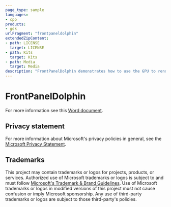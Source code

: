 ```yaml
---
page_type: sample
languages:
- cpp
products:
- gdk
urlFragment: "frontpaneldolphin"
extendedZipContent:
- path: LICENSE
  target: LICENSE
- path: Kits
  target: Kits
- path: Media
  target: Media
description: "FrontPanelDolphin demonstrates how to use the GPU to render to the Xbox DevKit FrontPanel."
---
```


# FrontPanelDolphin

For more information see this [Word document](https://github.com/microsoft/Xbox-GDK-Samples/blob/main/Samples/System/FrontPanelDolphin/readme.docx).

## Privacy statement

For more information about Microsoft's privacy policies in general, see the [Microsoft Privacy Statement](https://privacy.microsoft.com/privacystatement/).

## Trademarks

This project may contain trademarks or logos for projects, products, or services. Authorized use of Microsoft trademarks or logos is subject to and must follow [Microsoft's Trademark & Brand Guidelines](https://www.microsoft.com/en-us/legal/intellectualproperty/trademarks/usage/general). Use of Microsoft trademarks or logos in modified versions of this project must not cause confusion or imply Microsoft sponsorship. Any use of third-party trademarks or logos are subject to those third-party's policies.
